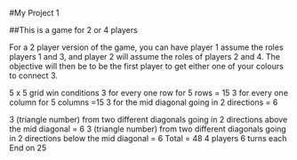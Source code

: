 #My Project 1

##This is a game for 2 or 4 players

For a 2 player version of the game, you can have player 1 assume the roles players 1 and 3, and player 2 will assume the roles of players 2 and 4. The objective will then be to be the first player to get either one of your colours to connect 3.

5 x 5 grid win conditions
3 for every one row for 5 rows = 15
3 for every one column for 5 columns =15
3 for the mid diagonal going in 2 directions = 6

3 (triangle number) from two different diagonals going in 2 directions above the mid diagonal = 6
3 (triangle number) from two different diagonals going in 2 directions below the mid diagonal = 6
Total = 48
4 players
6 turns each
End on 25